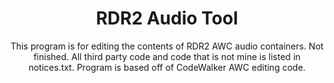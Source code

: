 <div align="center">
    <h1>RDR2 Audio Tool</h1>
    This program is for editing the contents of RDR2 AWC audio containers. Not finished. All third party code and code that is not mine is listed in notices.txt. Program is based off of CodeWalker AWC editing code.
</div>

